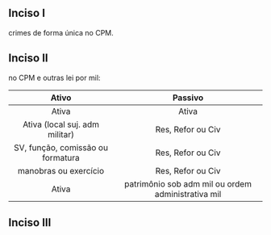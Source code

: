 ## Inciso I
crimes de forma única no CPM.
## Inciso II
no CPM e outras lei por mil:

|               Ativo               |                      Passivo                       |
| :-------------------------------: | :------------------------------------------------: |
|               Ativa               |                       Ativa                        |
|  Ativa (local suj. adm militar)   |                 Res, Refor ou Civ                  |
| SV, função, comissão ou formatura |                 Res, Refor ou Civ                  |
|       manobras ou exercício       |                 Res, Refor ou Civ                  |
|               Ativa               | patrimônio sob adm mil ou ordem administrativa mil |
## Inciso III
